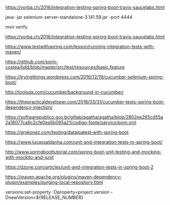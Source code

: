 https://vorba.ch/2016/integration-testing-spring-boot-travis-saucelabs.html

java -jar selenium-server-standalone-3.141.59.jar -port 4444

mvn verify


https://vorba.ch/2016/integration-testing-spring-boot-travis-saucelabs.html

https://www.testwithspring.com/lesson/running-integration-tests-with-maven/

https://github.com/sorin-costea/bdd/blob/master/src/test/resources/basic.feature

https://tryingthings.wordpress.com/2016/12/19/cucumber-selenium-spring-boot/

http://toolsqa.com/cucumber/background-in-cucumber/

https://thepracticaldeveloper.com/2018/03/31/cucumber-tests-spring-boot-dependency-injection/

https://softwarepublico.gov.br/gitlab/agatha/agatha/blob/2802ee265cd55a2a18077ca6c2cfe0ea5b095a21/codigo-fonte/servico/pom.xml

https://grokonez.com/testing/datajpatest-with-spring-boot

https://www.lucassaldanha.com/unit-and-integration-tests-in-spring-boot/

http://www.springboottutorial.com/spring-boot-unit-testing-and-mocking-with-mockito-and-junit

https://dzone.com/articles/unit-and-integration-tests-in-spring-boot-2


https://maven.apache.org/plugins/maven-dependency-plugin/examples/purging-local-repository.html

versions:set-property
-Dproperty=project.version
-DnewVersion=${RELEASE_NUMBER}

